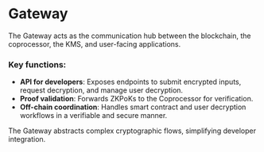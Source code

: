 # Gateway

The Gateway acts as the communication hub between the blockchain, the coprocessor, the KMS, and user-facing
applications.

### **Key functions**:

- **API for developers**: Exposes endpoints to submit encrypted inputs, request decryption, and manage user decryption.
- **Proof validation**: Forwards ZKPoKs to the Coprocessor for verification.
- **Off-chain coordination**: Handles smart contract and user decryption workflows in a verifiable and secure manner.

The Gateway abstracts complex cryptographic flows, simplifying developer integration.
